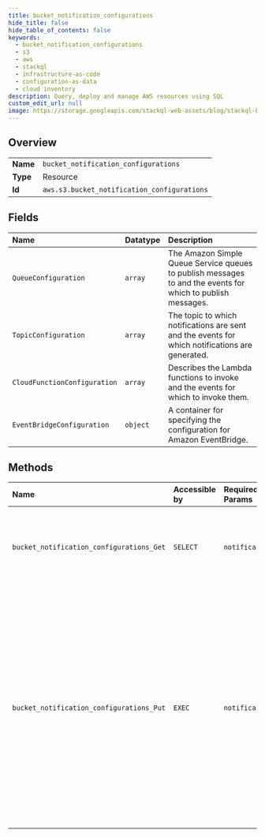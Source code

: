 ```yaml
---
title: bucket_notification_configurations
hide_title: false
hide_table_of_contents: false
keywords:
  - bucket_notification_configurations
  - s3
  - aws    
  - stackql
  - infrastructure-as-code
  - configuration-as-data
  - cloud inventory
description: Query, deploy and manage AWS resources using SQL
custom_edit_url: null
image: https://storage.googleapis.com/stackql-web-assets/blog/stackql-blog-post-featured-image.png
---
```

  
    

## Overview
<table><tbody>
<tr><td><b>Name</b></td><td><code>bucket_notification_configurations</code></td></tr>
<tr><td><b>Type</b></td><td>Resource</td></tr>
<tr><td><b>Id</b></td><td><code>aws.s3.bucket_notification_configurations</code></td></tr>
</tbody></table>

## Fields
| Name | Datatype | Description |
|:-----|:---------|:------------|
| `QueueConfiguration` | `array` | The Amazon Simple Queue Service queues to publish messages to and the events for which to publish messages. |
| `TopicConfiguration` | `array` | The topic to which notifications are sent and the events for which notifications are generated. |
| `CloudFunctionConfiguration` | `array` | Describes the Lambda functions to invoke and the events for which to invoke them. |
| `EventBridgeConfiguration` | `object` | A container for specifying the configuration for Amazon EventBridge. |
## Methods
| Name | Accessible by | Required Params | Description |
|:-----|:--------------|:----------------|:------------|
| `bucket_notification_configurations_Get` | `SELECT` | `notification` | &lt;p&gt;Returns the notification configuration of a bucket.&lt;/p&gt; &lt;p&gt;If notifications are not enabled on the bucket, the action returns an empty &lt;code&gt;NotificationConfiguration&lt;/code&gt; element.&lt;/p&gt; &lt;p&gt;By default, you must be the bucket owner to read the notification configuration of a bucket. However, the bucket owner can use a bucket policy to grant permission to other users to read this configuration with the &lt;code&gt;s3:GetBucketNotification&lt;/code&gt; permission.&lt;/p&gt; &lt;p&gt;For more information about setting and reading the notification configuration on a bucket, see &lt;a href="https://docs.aws.amazon.com/AmazonS3/latest/dev/NotificationHowTo.html"&gt;Setting Up Notification of Bucket Events&lt;/a&gt;. For more information about bucket policies, see &lt;a href="https://docs.aws.amazon.com/AmazonS3/latest/dev/using-iam-policies.html"&gt;Using Bucket Policies&lt;/a&gt;.&lt;/p&gt; &lt;p&gt;The following action is related to &lt;code&gt;GetBucketNotification&lt;/code&gt;:&lt;/p&gt; &lt;ul&gt; &lt;li&gt; &lt;p&gt; &lt;a href="https://docs.aws.amazon.com/AmazonS3/latest/API/API_PutBucketNotification.html"&gt;PutBucketNotification&lt;/a&gt; &lt;/p&gt; &lt;/li&gt; &lt;/ul&gt; |
| `bucket_notification_configurations_Put` | `EXEC` | `notification` | &lt;p&gt;Enables notifications of specified events for a bucket. For more information about event notifications, see &lt;a href="https://docs.aws.amazon.com/AmazonS3/latest/dev/NotificationHowTo.html"&gt;Configuring Event Notifications&lt;/a&gt;.&lt;/p&gt; &lt;p&gt;Using this API, you can replace an existing notification configuration. The configuration is an XML file that defines the event types that you want Amazon S3 to publish and the destination where you want Amazon S3 to publish an event notification when it detects an event of the specified type.&lt;/p&gt; &lt;p&gt;By default, your bucket has no event notifications configured. That is, the notification configuration will be an empty &lt;code&gt;NotificationConfiguration&lt;/code&gt;.&lt;/p&gt; &lt;p&gt; &lt;code&gt;&lt;NotificationConfiguration&gt;&lt;/code&gt; &lt;/p&gt; &lt;p&gt; &lt;code&gt;&lt;/NotificationConfiguration&gt;&lt;/code&gt; &lt;/p&gt; &lt;p&gt;This action replaces the existing notification configuration with the configuration you include in the request body.&lt;/p&gt; &lt;p&gt;After Amazon S3 receives this request, it first verifies that any Amazon Simple Notification Service (Amazon SNS) or Amazon Simple Queue Service (Amazon SQS) destination exists, and that the bucket owner has permission to publish to it by sending a test notification. In the case of Lambda destinations, Amazon S3 verifies that the Lambda function permissions grant Amazon S3 permission to invoke the function from the Amazon S3 bucket. For more information, see &lt;a href="https://docs.aws.amazon.com/AmazonS3/latest/dev/NotificationHowTo.html"&gt;Configuring Notifications for Amazon S3 Events&lt;/a&gt;.&lt;/p&gt; &lt;p&gt;You can disable notifications by adding the empty NotificationConfiguration element.&lt;/p&gt; &lt;p&gt;For more information about the number of event notification configurations that you can create per bucket, see &lt;a href="https://docs.aws.amazon.com/general/latest/gr/s3.html#limits_s3"&gt;Amazon S3 service quotas&lt;/a&gt; in &lt;i&gt;Amazon Web Services General Reference&lt;/i&gt;.&lt;/p&gt; &lt;p&gt;By default, only the bucket owner can configure notifications on a bucket. However, bucket owners can use a bucket policy to grant permission to other users to set this configuration with &lt;code&gt;s3:PutBucketNotification&lt;/code&gt; permission.&lt;/p&gt; &lt;note&gt; &lt;p&gt;The PUT notification is an atomic operation. For example, suppose your notification configuration includes SNS topic, SQS queue, and Lambda function configurations. When you send a PUT request with this configuration, Amazon S3 sends test messages to your SNS topic. If the message fails, the entire PUT action will fail, and Amazon S3 will not add the configuration to your bucket.&lt;/p&gt; &lt;/note&gt; &lt;p&gt; &lt;b&gt;Responses&lt;/b&gt; &lt;/p&gt; &lt;p&gt;If the configuration in the request body includes only one &lt;code&gt;TopicConfiguration&lt;/code&gt; specifying only the &lt;code&gt;s3:ReducedRedundancyLostObject&lt;/code&gt; event type, the response will also include the &lt;code&gt;x-amz-sns-test-message-id&lt;/code&gt; header containing the message ID of the test notification sent to the topic.&lt;/p&gt; &lt;p&gt;The following action is related to &lt;code&gt;PutBucketNotificationConfiguration&lt;/code&gt;:&lt;/p&gt; &lt;ul&gt; &lt;li&gt; &lt;p&gt; &lt;a href="https://docs.aws.amazon.com/AmazonS3/latest/API/API_GetBucketNotificationConfiguration.html"&gt;GetBucketNotificationConfiguration&lt;/a&gt; &lt;/p&gt; &lt;/li&gt; &lt;/ul&gt; |
